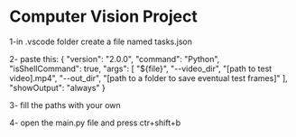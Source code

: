 # Computer Vision Project

1-in .vscode folder create a file named tasks.json

2- paste this: 
    {
        "version": "2.0.0",
        "command": "Python",
        "isShellCommand": true,
        "args": [ "${file}",
            "--video_dir", "[path to test video].mp4",
            "--out_dir", "[path to a folder to save eventual test frames]"
        ],
        "showOutput": "always"
    }
    
3- fill the paths with your own

4- open the main.py file and press ctr+shift+b
